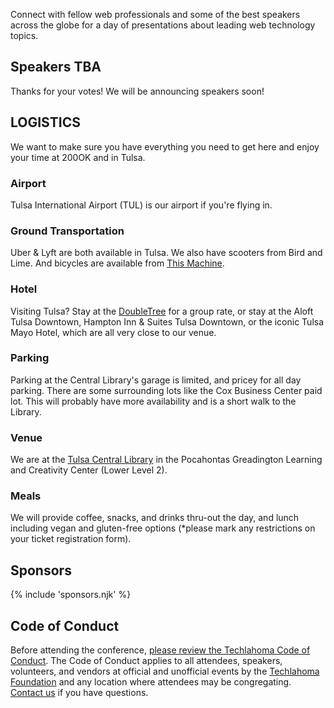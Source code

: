 <p class="intro">
Connect with fellow web professionals and some of the best speakers across the globe for a day of presentations about leading web technology topics.
</p>

## Speakers TBA

Thanks for your votes! We will be announcing speakers soon!

## LOGISTICS
We want to make sure you have everything you need to get here and enjoy your time at 200OK and in Tulsa.

### Airport
Tulsa International Airport (TUL) is our airport if you're flying in.

### Ground Transportation
Uber & Lyft are both available in Tulsa. We also have scooters from Bird and Lime. And bicycles are available from [This Machine](https://thismachinetulsa.com/).

### Hotel
Visiting Tulsa? Stay at the [DoubleTree](https://www.hilton.com/en/attend-my-event/techlahoma-200okconf/) for a group rate, or stay at the Aloft Tulsa Downtown, Hampton Inn & Suites Tulsa Downtown, or the iconic Tulsa Mayo Hotel, which are all very close to our venue.

### Parking
Parking at the Central Library's garage is limited, and pricey for all day parking. There are some surrounding lots like the Cox Business Center paid lot. This will probably have more availability and is a short walk to the Library.

### Venue
We are at the [Tulsa Central Library](https://www.tulsalibrary.org/locations/central) in the Pocahontas Greadington Learning and Creativity Center (Lower Level 2).

### Meals
We will provide coffee, snacks, and drinks thru-out the day, and lunch including vegan and gluten-free options (*please mark any restrictions on your ticket registration form).

## Sponsors

{% include 'sponsors.njk' %}

## Code of Conduct

Before attending the conference, [please review the Techlahoma Code of Conduct](https://www.techlahoma.org/code-of-conduct/). The Code of Conduct applies to all attendees, speakers, volunteers, and vendors at official and unofficial events by the [Techlahoma Foundation](https://techlahoma.org/) and any location where attendees may be congregating. [Contact us](mailto:200ok@techlahoma.org) if you have questions.
